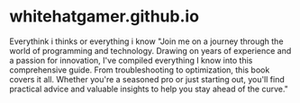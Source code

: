 # whitehatgamer.github.io
Everythink i thinks or everything i know
"Join me on a journey through the world of programming and technology. Drawing on years of experience and a passion for innovation, I've compiled everything I know into this comprehensive guide. From troubleshooting to optimization, this book covers it all. Whether you're a seasoned pro or just starting out, you'll find practical advice and valuable insights to help you stay ahead of the curve."
